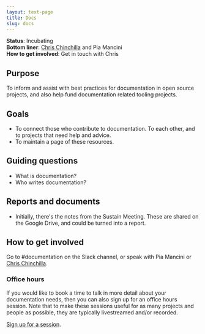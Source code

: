 ```yaml
---
layout: text-page
title: Docs
slug: docs
---
```


**Status**: Incubating<br>
**Bottom liner**: [Chris Chinchilla](https://chrischinchilla.com/) and Pia Mancini<br>
**How to get involved**: Get in touch with Chris

## Purpose

To inform and assist with best practices for documentation in open source projects, and also help fund documentation related tooling projects.

## Goals

- To connect those who contribute to documentation. To each other, and to projects that need help and advice.
- To maintain a page of these resources.

## Guiding questions

- What is documentation?
- Who writes documentation?

## Reports and documents

- Initially, there's the notes from the Sustain Meeting. These are shared on the Google Drive, and could be turned into a report.

## How to get involved

Go to #documentation on the Slack channel, or speak with Pia Mancini or [Chris Chinchilla](https://chrischinchilla.com/).

### Office hours

If you would like to book a time to talk in more detail about your documentation needs, then you can also sign up for an office hours session. Note that to make these sessions useful for as many projects and people as possible, they are typically livestreamed and/or recorded.

[Sign up for a session](https://calendly.com/chrischinchilla/docs-surgery).
